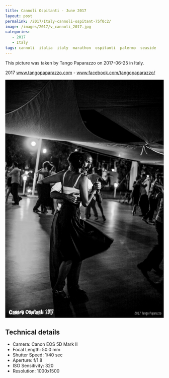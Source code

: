 ```yaml
---
title: Cannoli Ospitanti - June 2017
layout: post
permalink: /2017/Italy-cannoli-ospitant-75f0c2/
image: /images/2017/v_cannoli_2017.jpg
categories:
   - 2017
   - Italy
tags: cannoli  italia  italy  marathon  ospitanti  palermo  seaside
---
```

   
This picture was taken by Tango Paparazzo on 2017-06-25 in Italy.

2017 www.tangopaparazzo.com - www.facebook.com/tangopaparazzo/

![Cannoli Ospitanti - June 2017](/images/2017/v_cannoli_2017.jpg)

## Technical details
* <i class="fa-solid fa-camera"></i> Camera: Canon EOS 5D Mark II
* <i class="fa-solid fa-square-caret-left"></i> Focal Length: 50.0 mm
* <i class="fa-solid fa-stopwatch"></i> Shutter Speed: 1/40 sec
* <i class="fa-solid fa-circle-dot"></i> Aperture: f/1.8
* <i class="fa-solid fa-lightbulb"></i> ISO Sensitivity: 320
* <i class="fa-solid fa-square-full"></i> Resolution: 1000x1500
